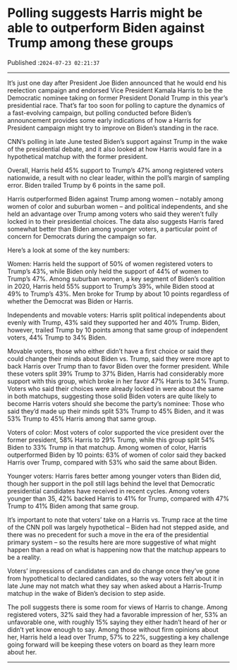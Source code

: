 # Polling suggests Harris might be able to outperform Biden against Trump among these groups

Published :`2024-07-23 02:21:37`

---

It’s just one day after President Joe Biden announced that he would end his reelection campaign and endorsed Vice President Kamala Harris to be the Democratic nominee taking on former President Donald Trump in this year’s presidential race. That’s far too soon for polling to capture the dynamics of a fast-evolving campaign, but polling conducted before Biden’s announcement provides some early indications of how a Harris for President campaign might try to improve on Biden’s standing in the race.

CNN’s polling in late June tested Biden’s support against Trump in the wake of the presidential debate, and it also looked at how Harris would fare in a hypothetical matchup with the former president.

Overall, Harris held 45% support to Trump’s 47% among registered voters nationwide, a result with no clear leader, within the poll’s margin of sampling error. Biden trailed Trump by 6 points in the same poll.

Harris outperformed Biden against Trump among women – notably among women of color and suburban women – and political independents, and she held an advantage over Trump among voters who said they weren’t fully locked in to their presidential choices. The data also suggests Harris fared somewhat better than Biden among younger voters, a particular point of concern for Democrats during the campaign so far.

Here’s a look at some of the key numbers:

Women: Harris held the support of 50% of women registered voters to Trump’s 43%, while Biden only held the support of 44% of women to Trump’s 47%. Among suburban women, a key segment of Biden’s coalition in 2020, Harris held 55% support to Trump’s 39%, while Biden stood at 49% to Trump’s 43%. Men broke for Trump by about 10 points regardless of whether the Democrat was Biden or Harris.

Independents and movable voters: Harris split political independents about evenly with Trump, 43% said they supported her and 40% Trump. Biden, however, trailed Trump by 10 points among that same group of independent voters, 44% Trump to 34% Biden.

Movable voters, those who either didn’t have a first choice or said they could change their minds about Biden vs. Trump, said they were more apt to back Harris over Trump than to favor Biden over the former president. While these voters split 39% Trump to 37% Biden, Harris had considerably more support with this group, which broke in her favor 47% Harris to 34% Trump. Voters who said their choices were already locked in were about the same in both matchups, suggesting those solid Biden voters are quite likely to become Harris voters should she become the party’s nominee: Those who said they’d made up their minds split 53% Trump to 45% Biden, and it was 53% Trump to 45% Harris among that same group.

Voters of color: Most voters of color supported the vice president over the former president, 58% Harris to 29% Trump, while this group split 54% Biden to 33% Trump in that matchup. Among women of color, Harris outperformed Biden by 10 points: 63% of women of color said they backed Harris over Trump, compared with 53% who said the same about Biden.

Younger voters: Harris fares better among younger voters than Biden did, though her support in the poll still lags behind the level that Democratic presidential candidates have received in recent cycles. Among voters younger than 35, 42% backed Harris to 41% for Trump, compared with 47% Trump to 41% Biden among that same group.

It’s important to note that voters’ take on a Harris vs. Trump race at the time of the CNN poll was largely hypothetical – Biden had not stepped aside, and there was no precedent for such a move in the era of the presidential primary system – so the results here are more suggestive of what might happen than a read on what is happening now that the matchup appears to be a reality.

Voters’ impressions of candidates can and do change once they’ve gone from hypothetical to declared candidates, so the way voters felt about it in late June may not match what they say when asked about a Harris-Trump matchup in the wake of Biden’s decision to step aside.

The poll suggests there is some room for views of Harris to change. Among registered voters, 32% said they had a favorable impression of her, 53% an unfavorable one, with roughly 15% saying they either hadn’t heard of her or didn’t yet know enough to say. Among those without firm opinions about her, Harris held a lead over Trump, 57% to 22%, suggesting a key challenge going forward will be keeping these voters on board as they learn more about her.

---

